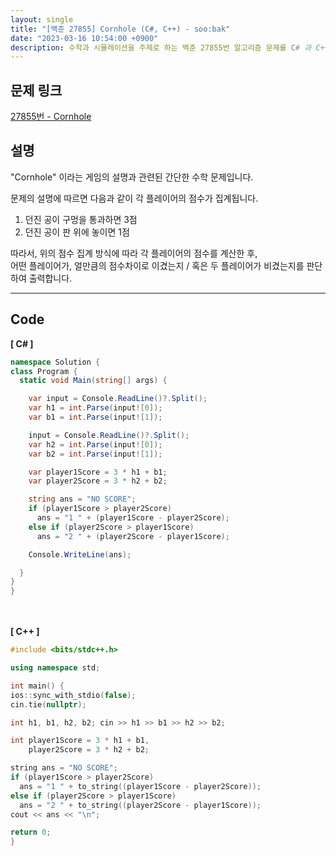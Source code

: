 ```yaml
---
layout: single
title: "[백준 27855] Cornhole (C#, C++) - soo:bak"
date: "2023-03-16 10:54:00 +0900"
description: 수학과 시뮬레이션을 주제로 하는 백준 27855번 알고리즘 문제를 C# 과 C++ 로 풀이 및 해설
---
```


## 문제 링크
  [27855번 - Cornhole](https://www.acmicpc.net/problem/27855)

## 설명
  "Cornhole" 이라는 게임의 설명과 관련된 간단한 수학 문제입니다. <br>

  문제의 설명에 따르면 다음과 같이 각 플레이어의 점수가 집계됩니다. <br>
  1. 던진 공이 구멍을 통과하면 3점
  2. 던진 공이 판 위에 놓이면 1점

  따라서, 위의 점수 집계 방식에 따라 각 플레이어의 점수를 계산한 후,<br>
  어떤 플레이어가, 얼만큼의 점수차이로 이겼는지 / 혹은 두 플레이어가 비겼는지를 판단하여 출력합니다.<br>

- - -

## Code
<b>[ C# ] </b>
<br>

  ```c#
namespace Solution {
  class Program {
    static void Main(string[] args) {

      var input = Console.ReadLine()?.Split();
      var h1 = int.Parse(input![0]);
      var b1 = int.Parse(input![1]);

      input = Console.ReadLine()?.Split();
      var h2 = int.Parse(input![0]);
      var b2 = int.Parse(input![1]);

      var player1Score = 3 * h1 + b1;
      var player2Score = 3 * h2 + b2;

      string ans = "NO SCORE";
      if (player1Score > player2Score)
        ans = "1 " + (player1Score - player2Score);
      else if (player2Score > player1Score)
        ans = "2 " + (player2Score - player1Score);

      Console.WriteLine(ans);

    }
  }
}
  ```
<br><br>
<b>[ C++ ] </b>
<br>

  ```c++
#include <bits/stdc++.h>

using namespace std;

int main() {
  ios::sync_with_stdio(false);
  cin.tie(nullptr);

  int h1, b1, h2, b2; cin >> h1 >> b1 >> h2 >> b2;

  int player1Score = 3 * h1 + b1,
      player2Score = 3 * h2 + b2;

  string ans = "NO SCORE";
  if (player1Score > player2Score)
    ans = "1 " + to_string((player1Score - player2Score));
  else if (player2Score > player1Score)
    ans = "2 " + to_string((player2Score - player1Score));
  cout << ans << "\n";

  return 0;
}
  ```
